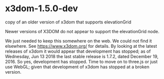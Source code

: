 # x3dom-1.5.0-dev

copy of an older version of x3dom that supports elevationGrid

Newer versions of X3DOM do not appear to support the elevationGrid node.

We just needed to keep this somewhere on the web.  We could not find it
elsewhere.  See https://www.x3dom.org/ for details.  By looking at the
latest releases of x3dom it would appear that development has stopped; as
of Wednesday, Jun 13 2018 the last stable release is 1.7.2, dated December
19, 2016.  So yes, development has stopped.  Time to move on to three.js
or just use WebGL; given that development of x3dom has stopped at a broken
version.
